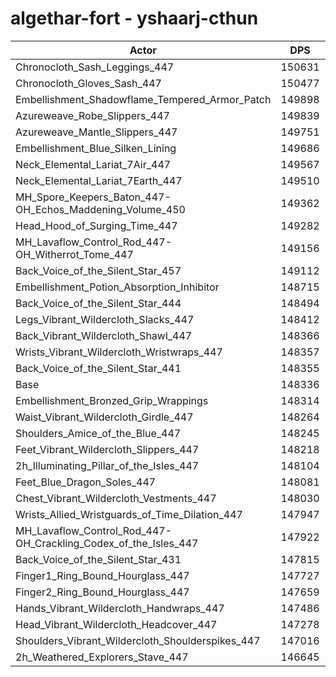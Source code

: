 # algethar-fort - yshaarj-cthun
| Actor | DPS | Increase |
|---|:---:|:---:|
|Chronocloth_Sash_Leggings_447|150631|1.55%|
|Chronocloth_Gloves_Sash_447|150477|1.44%|
|Embellishment_Shadowflame_Tempered_Armor_Patch|149898|1.05%|
|Azureweave_Robe_Slippers_447|149839|1.01%|
|Azureweave_Mantle_Slippers_447|149751|0.95%|
|Embellishment_Blue_Silken_Lining|149686|0.91%|
|Neck_Elemental_Lariat_7Air_447|149567|0.83%|
|Neck_Elemental_Lariat_7Earth_447|149510|0.79%|
|MH_Spore_Keepers_Baton_447-OH_Echos_Maddening_Volume_450|149362|0.69%|
|Head_Hood_of_Surging_Time_447|149282|0.64%|
|MH_Lavaflow_Control_Rod_447-OH_Witherrot_Tome_447|149156|0.55%|
|Back_Voice_of_the_Silent_Star_457|149112|0.52%|
|Embellishment_Potion_Absorption_Inhibitor|148715|0.26%|
|Back_Voice_of_the_Silent_Star_444|148494|0.11%|
|Legs_Vibrant_Wildercloth_Slacks_447|148412|0.05%|
|Back_Vibrant_Wildercloth_Shawl_447|148366|0.02%|
|Wrists_Vibrant_Wildercloth_Wristwraps_447|148357|0.01%|
|Back_Voice_of_the_Silent_Star_441|148355|0.01%|
|Base|148336|0.00%|
|Embellishment_Bronzed_Grip_Wrappings|148314|-0.01%|
|Waist_Vibrant_Wildercloth_Girdle_447|148264|-0.05%|
|Shoulders_Amice_of_the_Blue_447|148245|-0.06%|
|Feet_Vibrant_Wildercloth_Slippers_447|148218|-0.08%|
|2h_Illuminating_Pillar_of_the_Isles_447|148104|-0.16%|
|Feet_Blue_Dragon_Soles_447|148081|-0.17%|
|Chest_Vibrant_Wildercloth_Vestments_447|148030|-0.21%|
|Wrists_Allied_Wristguards_of_Time_Dilation_447|147947|-0.26%|
|MH_Lavaflow_Control_Rod_447-OH_Crackling_Codex_of_the_Isles_447|147922|-0.28%|
|Back_Voice_of_the_Silent_Star_431|147815|-0.35%|
|Finger1_Ring_Bound_Hourglass_447|147727|-0.41%|
|Finger2_Ring_Bound_Hourglass_447|147659|-0.46%|
|Hands_Vibrant_Wildercloth_Handwraps_447|147486|-0.57%|
|Head_Vibrant_Wildercloth_Headcover_447|147278|-0.71%|
|Shoulders_Vibrant_Wildercloth_Shoulderspikes_447|147016|-0.89%|
|2h_Weathered_Explorers_Stave_447|146645|-1.14%|
